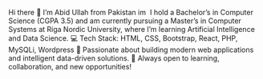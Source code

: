 Hi there 👋
I’m Abid Ullah from Pakistan <img width="20" height="14" alt="image" src="https://github.com/user-attachments/assets/658d9b7d-ad3e-4534-afb7-e6ca66662416" />
I hold a Bachelor’s in Computer Science (CGPA 3.5) and am currently pursuing a Master’s in Computer Systems at Riga Nordic University, where I’m learning Artificial Intelligence and Data Science.
💻 Tech Stack: HTML, CSS, Bootstrap, React, PHP, MySQLi, Wordpress
🌱 Passionate about building modern web applications and intelligent data-driven solutions.
🚀 Always open to learning, collaboration, and new opportunities!
